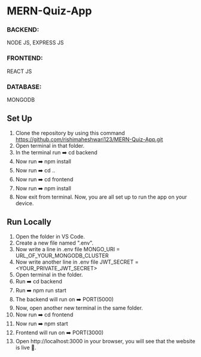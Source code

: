 # MERN-Quiz-App

### BACKEND:
NODE JS, EXPRESS JS
### FRONTEND:
REACT JS
### DATABASE:
MONGODB

## Set Up
1) Clone the repository by using this command https://github.com/rishimaheshwari123/MERN-Quiz-App.git
2) Open terminal in that folder.
3) In the terminal run ➡️ cd backend
4) Now run ➡️ npm install
5) Now run ➡️ cd ..
6) Now run ➡️ cd frontend
7) Now run ➡️ npm install
8) Now exit from terminal. Now, you are all set up to run the app on your device.
## Run Locally
1) Open the folder in VS Code.
2) Create a new file named ".env".
3) Now write a line in .env file MONGO_URI = URL_OF_YOUR_MONGODB_CLUSTER
4) Now write another line in .env file JWT_SECRET = <YOUR_PRIVATE_JWT_SECRET>
5) Open terminal in the folder.
6) Run ➡️ cd backend
4) Run ➡️ npm run start
6) The backend will run on ➡️ PORT(5000)
7) Now, open another new terminal in the same folder.
8) Now run ➡️ cd frontend
9) Now run ➡️ npm start
10) Frontend will run on ➡️ PORT(3000)
11) Open http://localhost:3000 in your browser, you will see that the website is live 🎉.

